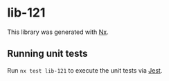 # lib-121

This library was generated with [Nx](https://nx.dev).

## Running unit tests

Run `nx test lib-121` to execute the unit tests via [Jest](https://jestjs.io).

